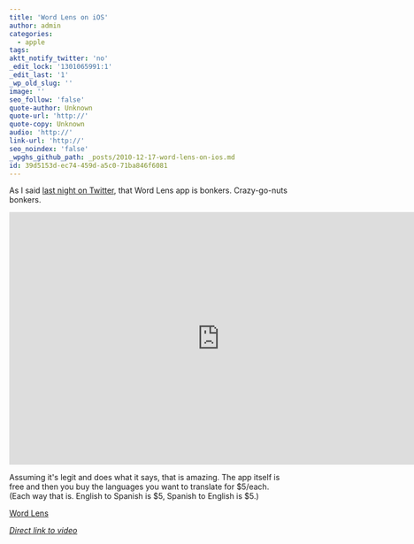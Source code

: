 ```yaml
---
title: 'Word Lens on iOS'
author: admin
categories:
  - apple
tags: 
aktt_notify_twitter: 'no'
_edit_lock: '1301065991:1'
_edit_last: '1'
_wp_old_slug: ''
image: ''
seo_follow: 'false'
quote-author: Unknown
quote-url: 'http://'
quote-copy: Unknown
audio: 'http://'
link-url: 'http://'
seo_noindex: 'false'
_wpghs_github_path: _posts/2010-12-17-word-lens-on-ios.md
id: 39d5153d-ec74-459d-a5c0-71ba846f6081
---
```

<p>As I said <a href="http://twitter.com/#!/iChris/status/15630835029905408">last night on Twitter</a>, that Word Lens app is bonkers. Crazy-go-nuts bonkers.</p>
<p><iframe title="YouTube video player" class="youtube-player" type="text/html" width="759" height="457" src="http://www.youtube.com/embed/h2OfQdYrHRs?hd=1" frameborder="0"></iframe></p>
<p>Assuming it's legit and does what it says, that is amazing. The app itself is free and then you buy the languages you want to translate for $5/each. (Each way that is.  English to Spanish is $5, Spanish to English is $5.)</p>
<p><a href="http://click.linksynergy.com/fs-bin/stat?id=6PFrOqNV4B8&offerid=146261&type=3&subid=0&tmpid=1826&RD_PARM1=http%253A%252F%252Fitunes.apple.com%252Fca%252Fapp%252Fword-lens%252Fid383463868%253Fmt%253D8%2526uo%253D4%2526partnerId%253D30" target="itunes_store">Word Lens</a></p>
<p><em><a href="http://www.youtube.com/watch?v=h2OfQdYrHRs">Direct link to video</a></em></p>
